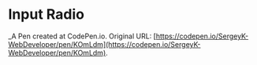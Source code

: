 # Input Radio
 _A Pen created at CodePen.io. Original URL: [https://codepen.io/SergeyK-WebDeveloper/pen/KOmLdm](https://codepen.io/SergeyK-WebDeveloper/pen/KOmLdm).

 